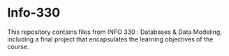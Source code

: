 # Info-330

This repository contains files from INFO 330 : Databases & Data Modeling, including a final project that encapsulates the learning objectives of the course.
